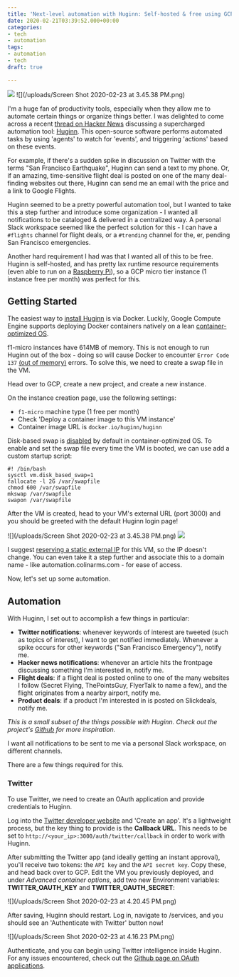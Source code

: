 ```yaml
---
title: 'Next-level automation with Huginn: Self-hosted & free using GCP'
date: 2020-02-21T03:39:52.000+00:00
categories:
- tech
- automation
tags:
- automation
- tech
draft: true

---
```

![](/uploads/automation_small.jpg)
![](/uploads/Screen Shot 2020-02-23 at 3.45.38 PM.png)


I'm a huge fan of productivity tools, especially when they allow me to automate certain things or organize things better. I was delighted to come across a recent  [thread on Hacker News](https://news.ycombinator.com/item?id=21772610 "Huginn") discussing a supercharged automation tool: [Huginn](https://github.com/huginn/huginn "Huginn"). This open-source software performs automated tasks by using 'agents' to watch for 'events', and triggering 'actions' based on these events.

For example, if there's a sudden spike in discussion on Twitter with the terms "San Francisco Earthquake", Huginn can send a text to my phone. Or, if an amazing, time-sensitive flight deal is posted on one of the many deal-finding websites out there, Huginn can send me an email with the price and a link to Google Flights.

Huginn seemed to be a pretty powerful automation tool, but I wanted to take this a step further and introduce some organization - I wanted all notifications to be cataloged & delivered in a centralized way. A personal Slack workspace seemed like the perfect solution for this - I can have a `#flights` channel for flight deals, or a `#trending` channel for the, er, pending San Francisco emergencies.

Another hard requirement I had was that I wanted all of this to be free. Huginn is self-hosted, and has pretty lax runtime resource requirements (even able to run on a [Raspberry Pi](https://github.com/huginn/huginn/wiki/Running-Huginn-on-minimal-systems-with-low-RAM-&-CPU-e.g.-Raspberry-Pi)), so a GCP micro tier instance (1 instance free per month) was perfect for this.

## Getting Started

The easiest way to [install Huginn](https://github.com/huginn/huginn/blob/master/doc/docker/install.md "Huginn installation") is via Docker. Luckily, Google Compute Engine supports deploying Docker containers natively on a lean [container-optimized OS](https://cloud.google.com/container-optimized-os/docs "Container optimized GCP OS").

f1-micro instances have 614MB of memory. This is not enough to run Huginn out of the box - doing so will cause Docker to encounter `Error Code 137` [(out of memory)](https://success.docker.com/article/what-causes-a-container-to-exit-with-code-137) errors. To solve this, we need to create a swap file in the VM.

Head over to GCP, create a new project, and create a new instance.

On the instance creation page, use the following settings:

* `f1-micro` machine type (1 free per month)
* Check 'Deploy a container image to this VM instance'
* Container image URL is `docker.io/huginn/huginn`

Disk-based swap is [disabled](https://stackoverflow.com/questions/58210222/how-to-enable-swap-swapfile-on-google-container-optimized-os-on-gce) by default in container-optimized OS. To enable and set the swap file every time the VM is booted, we can use add a custom startup script:

    #! /bin/bash
    sysctl vm.disk_based_swap=1
    fallocate -l 2G /var/swapfile
    chmod 600 /var/swapfile
    mkswap /var/swapfile
    swapon /var/swapfile

After the VM is created, head to your VM's external URL (port 3000) and you should be greeted with the default Huginn login page!

![](/uploads/Screen Shot 2020-02-23 at 3.45.38 PM.png)
![](/uploads/automation_small.jpg)

I suggest [reserving a static external IP](https://cloud.google.com/compute/docs/ip-addresses/reserve-static-external-ip-address "Static IP on GCP") for this VM, so the IP doesn't change. You can even take it a step further and associate this to a domain name - like automation.colinarms.com - for ease of access.

Now, let's set up some automation.

## Automation

With Huginn, I set out to accomplish a few things in particular:

* **Twitter notifications**: whenever keywords of interest are tweeted (such as topics of interest), I want to get notified immediately. Whenever a spike occurs for other keywords ("San Francisco Emergency"), notify me.
* **Hacker news notifications**: whenever an article hits the frontpage discussing something I'm interested in, notify me.
* **Flight deals**: if a flight deal is posted online to one of the many websites I follow (Secret Flying, ThePointsGuy, FlyerTalk to name a few), and the flight originates from a nearby airport, notify me.
* **Product deals**: if a product I'm interested in is posted on Slickdeals, notify me.

_This is a small subset of the things possible with Huginn. Check out the project's_ [_Github_](https://github.com/huginn/huginn#here-are-some-of-the-things-that-you-can-do-with-huginn "Huginn Github") _for more inspiration._

I want all notifications to be sent to me via a personal Slack workspace, on different channels.

There are a few things required for this.

### Twitter

To use Twitter, we need to create an OAuth application and provide credentials to Huginn.

Log into the [Twitter developer website](https://developer.twitter.com/en/apps "Twitter Developers") and 'Create an app'. It's a lightweight process, but the key thing to provide is the **Callback URL**. This needs to be set to `http://<your_ip>:3000/auth/twitter/callback` in order to work with Huginn.

After submitting the Twitter app (and ideally getting an instant approval), you'll receive two tokens: the `API key` and the `API secret key`. Copy these, and head back over to GCP. Edit the VM you previously deployed, and under _Advanced container options_, add two new Environment variables: **TWITTER_OAUTH_KEY** and **TWITTER_OAUTH_SECRET**:

![](/uploads/Screen Shot 2020-02-23 at 4.20.45 PM.png)

After saving, Huginn should restart. Log in, navigate to /services, and you should see an 'Authenticate with Twitter' button now!

![](/uploads/Screen Shot 2020-02-23 at 4.16.23 PM.png)

Authenticate, and you can begin using Twitter intelligence inside Huginn. For any issues encountered, check out the [Github page on OAuth applications](https://github.com/huginn/huginn/wiki/Configuring-OAuth-applications#twitter "Github OAuth").